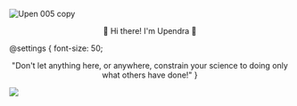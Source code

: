 ![Upen 005 copy](https://user-images.githubusercontent.com/49458562/132085798-cde1596a-3cb4-4bff-ba43-e9a511c6120c.jpg)
<p align="center">
👋  Hi there! I'm Upendra 👋 
  </p>
  @settings {
  font-size: 50;
<p align="center">
  "Don't let anything here, or anywhere, constrain your science to doing only what others have done!"
  }
</p>


![](https://komarev.com/ghpvc/?username=upendrabhattarai&color=blue)

<!--
**upendrabhattarai/upendrabhattarai** is a ✨ _special_ ✨ repository because its `README.md` (this file) appears on your GitHub profile.

Here are some ideas to get you started:

- 🔭 I’m currently working on ...
- 🌱 I’m currently learning ...
- 👯 I’m looking to collaborate on ...
- 🤔 I’m looking for help with ...
- 💬 Ask me about ...
- 📫 How to reach me: ...
- 😄 Pronouns: ...
- ⚡ Fun fact: ...
-->
